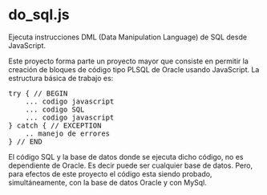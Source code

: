 # do_sql.js
Ejecuta instrucciones DML (Data Manipulation Language)
 de SQL desde JavaScript.

Este proyecto forma parte un proyecto mayor que consiste en permitir la creación de bloques de código tipo PLSQL de Oracle usando JavaScript.
La estructura básica de trabajo es:
<pre>
try { // BEGIN
	... codigo javascript
	... codigo SQL
	... codigo javascript
} catch { // EXCEPTION
	.. manejo de errores
} // END
</pre>
El código SQL y la base de datos donde se ejecuta dicho código, no es dependiente de Oracle. Es decir puede ser cualquier base de datos. 
Pero, para efectos de este proyecto el código esta siendo probado, simultáneamente, con la base de datos Oracle y con MySql.
